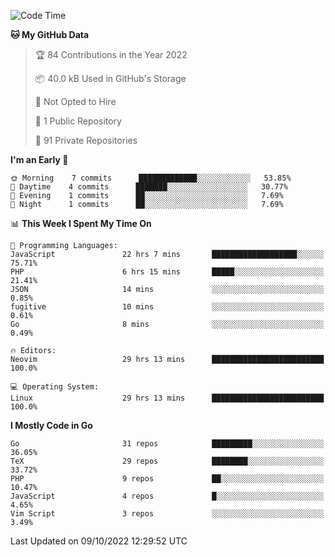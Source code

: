 
<!--START_SECTION:waka-->
![Code Time](http://img.shields.io/badge/Code%20Time-2%2C655%20hrs%2050%20mins-blue)

**🐱 My GitHub Data** 

> 🏆 84 Contributions in the Year 2022
 > 
> 📦 40.0 kB Used in GitHub's Storage 
 > 
> 🚫 Not Opted to Hire
 > 
> 📜 1 Public Repository 
 > 
> 🔑 91 Private Repositories  
 > 
**I'm an Early 🐤** 

```text
🌞 Morning    7 commits      █████████████░░░░░░░░░░░░   53.85% 
🌆 Daytime    4 commits      ███████░░░░░░░░░░░░░░░░░░   30.77% 
🌃 Evening    1 commits      ██░░░░░░░░░░░░░░░░░░░░░░░   7.69% 
🌙 Night      1 commits      ██░░░░░░░░░░░░░░░░░░░░░░░   7.69%

```


📊 **This Week I Spent My Time On** 

```text
💬 Programming Languages: 
JavaScript               22 hrs 7 mins       ███████████████████░░░░░░   75.71% 
PHP                      6 hrs 15 mins       █████░░░░░░░░░░░░░░░░░░░░   21.41% 
JSON                     14 mins             ░░░░░░░░░░░░░░░░░░░░░░░░░   0.85% 
fugitive                 10 mins             ░░░░░░░░░░░░░░░░░░░░░░░░░   0.61% 
Go                       8 mins              ░░░░░░░░░░░░░░░░░░░░░░░░░   0.49%

🔥 Editors: 
Neovim                   29 hrs 13 mins      █████████████████████████   100.0%

💻 Operating System: 
Linux                    29 hrs 13 mins      █████████████████████████   100.0%

```

**I Mostly Code in Go** 

```text
Go                       31 repos            █████████░░░░░░░░░░░░░░░░   36.05% 
TeX                      29 repos            ████████░░░░░░░░░░░░░░░░░   33.72% 
PHP                      9 repos             ██░░░░░░░░░░░░░░░░░░░░░░░   10.47% 
JavaScript               4 repos             █░░░░░░░░░░░░░░░░░░░░░░░░   4.65% 
Vim Script               3 repos             ░░░░░░░░░░░░░░░░░░░░░░░░░   3.49%

```



 Last Updated on 09/10/2022 12:29:52 UTC
<!--END_SECTION:waka-->
